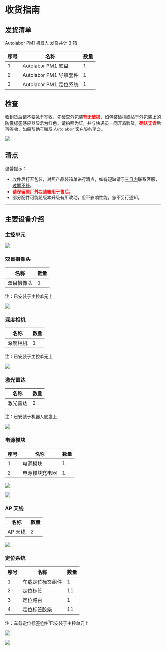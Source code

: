 # 收货指南

## 发货清单

Autolabor PM1 机器人 发货共计 3 箱

| 序号 | 名称     | 数量 |
| -------- |  -------- | ---- |
| 1 | Autolabor PM1 底盘  | 1   |
| 2 | Autolabor PM1 导航套件  | 1   |
| 3 | Autolabor PM1 定位系统  | 1   |

## 检查

收到货后请不要急于签收，先检查外包装<b style="color:red;">有无破损</b>，如包装破损或贴于外包装上的防震标签感应器显示为红色，请拍照为证，并与快递员一同开箱验货，<b style="color:red;">确认无误</b>后再签收，如需帮助可联系 Autolabor 客户服务平台。

![](imgs/label.png)


## 清点

温馨提示：

* 收件后打开包装，对照产品装箱单进行清点，如有短缺请于<u>三日内</u>联系客服，<u>过期不补</u>。
* <b style="color:red;">请保留原厂外包装箱用于售后</b>。
* 部分配件可能随版本升级有所改动，但不影响性能，恕不另行通知。


***

## 主要设备介绍

### 主控单元

![](imgs/control_unit.jpg)

### 双目摄像头

| 名称     | 数量 |
| -------- | ---- |
| 双目摄像头  | 1   |

注：已安装于主控单元上

![](imgs/two_camera.jpg)


### 深度相机

| 名称     | 数量 |
| -------- | ---- |
| 深度相机  | 1   |

注：已安装于主控单元上

![](imgs/depth_camera.jpg)


### 激光雷达

| 名称     | 数量 |
| -------- | ---- |
| 激光雷达 | 2   |

注：已安装于机器人底盘上

![](imgs/lidar.jpg)

### 电源模块

| 序号 | 名称       | 数量 |
| ---- | ---------- | ---- |
| 1    | 电源模块       | 1    |
| 2    | 电源模块充电器 | 1    |

![](imgs/receipt-new-5.jpg)

![](imgs/receipt-new-6.jpg)


### AP 天线

| 名称     | 数量 |
| -------- | ---- |
| AP 天线  | 2   |


![](imgs/antenna.jpg)

### 定位系统

| 序号 | 名称 | 数量 |
| ---- |---- | ---- |
|  1 |车载定位标签组件        | 1    |
|  2 |定位标签                | 11   |
|  3 |定位路由               | 1   |
|  4 | 定位标签胶条                | 11    |

注：车载定位标签组件<sup>1</sup>已安装于主控单元上

![](imgs/receipt-7.jpg)

![](imgs/beacon.jpg)




